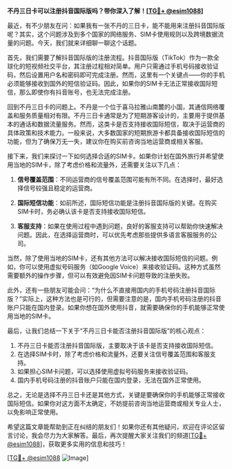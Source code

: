 **不丹三日卡可以注册抖音国际版吗？带你深入了解！[[TG💪+ @esim1088](https://t.me/s/esim1088)]**

最近，有不少朋友在问：如果我有一张不丹的三日卡，能不能用来注册抖音国际版呢？其实，这个问题涉及到多个国家的网络服务、SIM卡使用规则以及跨境数据流量的问题。今天，我们就来详细聊一聊这个话题。

首先，我们需要了解抖音国际版的注册流程。抖音国际版（TikTok）作为一款全球化的短视频社交平台，其注册过程相对简单。用户只需通过手机号码接收验证码，然后设置用户名和密码即可完成注册。然而，这里有一个关键点——你的手机必须能够接收到国外的短信验证码。因此，如果你的SIM卡无法正常接收国际短信，那么即使你有抖音账号，也无法完成注册。

回到不丹三日卡的问题上。不丹是一个位于喜马拉雅山南麓的小国，其通信网络覆盖和服务质量相对有限。不丹三日卡通常是为了短期游客设计的，主要用于提供基本的通话和数据流量服务。然而，这类卡是否支持接收国际短信，取决于运营商的具体政策和技术能力。一般来说，大多数国家的短期旅游卡都具备接收国际短信的功能，但为了确保万无一失，建议你在购买前咨询当地运营商或相关客服。

接下来，我们来探讨一下如何选择合适的SIM卡。如果你计划在国外旅行并希望使用当地的SIM卡，除了考虑价格和流量外，还需要关注以下几点：

1. **信号覆盖范围**：不同运营商的信号覆盖范围可能有所不同。在选择时，最好选择信号较强且稳定的运营商。
   
2. **国际短信功能**：如前所述，国际短信功能是注册抖音国际版的关键。在购买SIM卡时，务必确认该卡是否支持接收国际短信。

3. **客服支持**：如果在使用过程中遇到问题，良好的客服支持可以帮助你快速解决问题。因此，在选择运营商时，可以优先考虑那些提供多语言客服服务的公司。

当然，除了使用当地的SIM卡，还有其他方法可以解决接收国际短信的问题。例如，你可以使用虚拟号码服务（如Google Voice）来接收验证码。这种方式虽然需要额外的操作步骤，但可以有效避免因SIM卡问题导致的注册失败。

此外，还有一些朋友可能会问：“为什么不直接用国内的手机号码注册抖音国际版？”实际上，这种方法也是可行的，但需要注意的是，国内手机号码注册的抖音账户只能在国内登录。如果你想在国外使用抖音，就需要确保你的手机能够正常使用当地的SIM卡。

最后，让我们总结一下关于“不丹三日卡能否注册抖音国际版”的核心观点：

1. 不丹三日卡能否注册抖音国际版，主要取决于该卡是否支持接收国际短信。
2. 在选择SIM卡时，除了考虑价格和流量外，还要关注信号覆盖范围和客服支持。
3. 如果担心SIM卡问题，可以选择使用虚拟号码服务来接收验证码。
4. 国内手机号码注册的抖音账户只能在国内登录，无法在国外正常使用。

总之，无论是选择不丹三日卡还是其他方式，关键是要确保你的手机能够正常接收国际短信。如果你对这方面不太确定，不妨提前咨询当地运营商或相关专业人士，以免影响正常使用。

希望这篇文章能帮助到正在纠结的朋友们！如果你还有其他疑问，欢迎在评论区留言讨论，我会尽力为大家解答。最后，再次提醒大家关注我们的频道[[TG💪+ @esim1088](https://t.me/s/esim1088)]，获取更多实用的信息和技巧！

[[TG💪+ @esim1088](https://t.me/s/esim1088) ![Image](https://i.postimg.cc/4NQfJmqS/Snipaste-2025-05-13-00-14-12.png)]